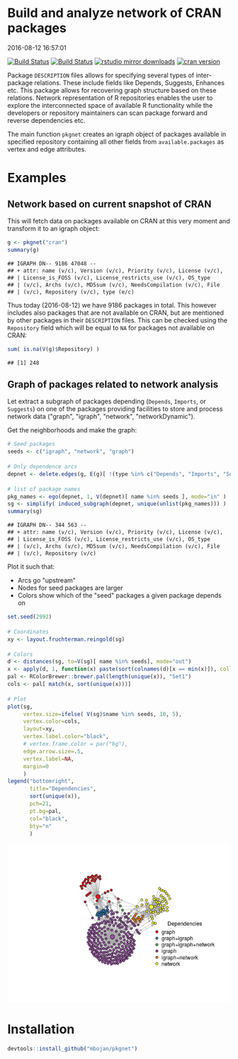 Build and analyze network of CRAN packages
================
2016-08-12 16:57:01

[![Build Status](https://travis-ci.org/mbojan/pkgnet.png?branch=master)](https://travis-ci.org/mbojan/pkgnet) [![Build Status](https://ci.appveyor.com/api/projects/status/8jwpc9dn34xll00p?svg=true)](https://ci.appveyor.com/project/mbojan/pkgnet) [![rstudio mirror downloads](http://cranlogs.r-pkg.org/badges/pkgnet?color=2ED968)](http://cranlogs.r-pkg.org/) [![cran version](http://www.r-pkg.org/badges/version/pkgnet)](https://cran.r-project.org/package=pkgnet)

Package `DESCRIPTION` files allows for specifying several types of inter-package relations. These include fields like Depends, Suggests, Enhances etc. This package allows for recovering graph structure based on these relations. Network representation of R repositories enables the user to explore the interconnected space of available R functionality while the developers or repository maintainers can scan package forward and reverse dependencies etc.

The main function `pkgnet` creates an igraph object of packages available in specified repository containing all other fields from `available.packages` as vertex and edge attributes.

Examples
========

Network based on current snapshot of CRAN
-----------------------------------------

This will fetch data on packages available on CRAN at this very moment and transform it to an igraph object:

``` r
g <- pkgnet("cran")
summary(g)
```

    ## IGRAPH DN-- 9186 47048 -- 
    ## + attr: name (v/c), Version (v/c), Priority (v/c), License (v/c),
    ## | License_is_FOSS (v/c), License_restricts_use (v/c), OS_type
    ## | (v/c), Archs (v/c), MD5sum (v/c), NeedsCompilation (v/c), File
    ## | (v/c), Repository (v/c), type (e/c)

Thus today (2016-08-12) we have 9186 packages in total. This however includes also packages that are not available on CRAN, but are mentioned by other packages in their `DESCRIPTION` files. This can be checked using the `Repository` field which will be equal to `NA` for packages not available on CRAN:

``` r
sum( is.na(V(g)$Repository) )
```

    ## [1] 248

Graph of packages related to network analysis
---------------------------------------------

Let extract a subgraph of packages depending (`Depends`, `Imports`, or `Suggests`) on one of the packages providing facilities to store and process network data ("graph", "igraph", "network", "networkDynamic").

Get the neighborhoods and make the graph:

``` r
# Seed packages
seeds <- c("igraph", "network", "graph")

# Only dependence arcs
depnet <- delete.edges(g, E(g)[ !(type %in% c("Depends", "Imports", "Suggests")) ])

# list of package names
pkg_names <- ego(depnet, 1, V(depnet)[ name %in% seeds ], mode="in" )
sg <- simplify( induced_subgraph(depnet, unique(unlist(pkg_names))) )
summary(sg)
```

    ## IGRAPH DN-- 344 563 -- 
    ## + attr: name (v/c), Version (v/c), Priority (v/c), License (v/c),
    ## | License_is_FOSS (v/c), License_restricts_use (v/c), OS_type
    ## | (v/c), Archs (v/c), MD5sum (v/c), NeedsCompilation (v/c), File
    ## | (v/c), Repository (v/c)

Plot it such that:

-   Arcs go "upstream"
-   Nodes for seed packages are larger
-   Colors show which of the "seed" packages a given package depends on

``` r
set.seed(2992)

# Coordinates
xy <- layout.fruchterman.reingold(sg)

# Colors
d <- distances(sg, to=V(sg)[ name %in% seeds], mode="out")
x <- apply(d, 1, function(x) paste(sort(colnames(d)[x == min(x)]), collapse="+"))
pal <- RColorBrewer::brewer.pal(length(unique(x)), "Set1")
cols <- pal[ match(x, sort(unique(x)))]

# Plot
plot(sg, 
     vertex.size=ifelse( V(sg)$name %in% seeds, 10, 5),
     vertex.color=cols,
     layout=xy, 
     vertex.label.color="black",
     # vertex.frame.color = par("bg"),
     edge.arrow.size=.5, 
     vertex.label=NA,
     margin=0
     )
legend("bottomright",
       title="Dependencies",
       sort(unique(x)),
       pch=21,
       pt.bg=pal,
       col="black",
       bty="n"
       )
```

![](internal/network_plot-1.png)

Installation
============

``` r
devtools::install_github("mbojan/pkgnet")
```
